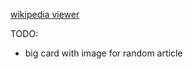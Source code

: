 [wikipedia viewer](http://codepen.io/mseyne/pen/yarQAa)

TODO:
* big card with image for random article